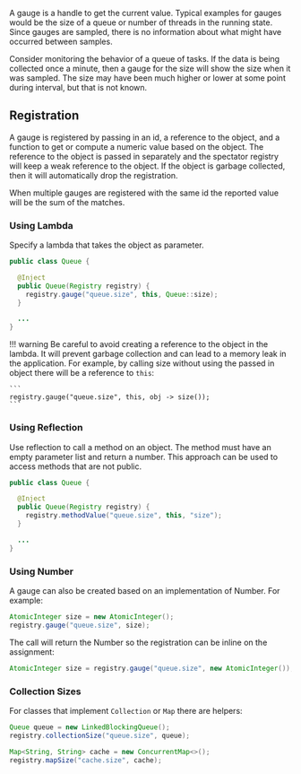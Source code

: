 
A gauge is a handle to get the current value. Typical examples for gauges
would be the size of a queue or number of threads in the running state.
Since gauges are sampled, there is no information about what might have
occurred between samples.

Consider monitoring the behavior of a queue of tasks. If the data is being
collected once a minute, then a gauge for the size will show the size when
it was sampled. The size may have been much higher or lower at some point
during interval, but that is not known.

## Registration

A gauge is registered by passing in an id, a reference to the object, and
a function to get or compute a numeric value based on the object. The
reference to the object is passed in separately and the spectator registry
will keep a weak reference to the object. If the object is garbage collected,
then it will automatically drop the registration.

When multiple gauges are registered with the same id the reported value will
be the sum of the matches.

### Using Lambda

Specify a lambda that takes the object as parameter.

```java
public class Queue {

  @Inject
  public Queue(Registry registry) {
    registry.gauge("queue.size", this, Queue::size);
  }

  ...
}
```

!!! warning
    Be careful to avoid creating a reference to the object in the
    lambda. It will prevent garbage collection and can lead to a memory leak
    in the application. For example, by calling size without using the passed
    in object there will be a reference to `this`:

    ```
    registry.gauge("queue.size", this, obj -> size());
    ```

### Using Reflection

Use reflection to call a method on an object. The method must have an empty
parameter list and return a number. This approach can be used to access
methods that are not public.

```java
public class Queue {

  @Inject
  public Queue(Registry registry) {
    registry.methodValue("queue.size", this, "size");
  }

  ...
}
```

### Using Number

A gauge can also be created based on an implementation of Number. For example:

```java
AtomicInteger size = new AtomicInteger();
registry.gauge("queue.size", size);
```

The call will return the Number so the registration can be inline on the
assignment:

```java
AtomicInteger size = registry.gauge("queue.size", new AtomicInteger());
```

### Collection Sizes

For classes that implement `Collection` or `Map` there are helpers:

```java
Queue queue = new LinkedBlockingQueue();
registry.collectionSize("queue.size", queue);

Map<String, String> cache = new ConcurrentMap<>();
registry.mapSize("cache.size", cache);
```
